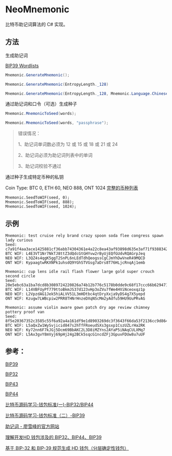 # NeoMnemonic

比特币助记词算法的 C# 实现。

## 方法

生成助记词

[BIP39 Wordlists](https://github.com/bitcoin/bips/blob/master/bip-0039/bip-0039-wordlists.md)

```csharp
Mnemonic.GenerateMnemonic();

Mnemonic.GenerateMnemonic(EntropyLength._128)

Mnemonic.GenerateMnemonic(EntropyLength._128, Mnemonic.Language.ChineseSimplified)
```

通过助记词和口令（可选）生成种子

```csharp
Mnemonic.MnemonicToSeed(words);

Mnemonic.MnemonicToSeed(words, "passphrase");
```

> 错误情况：
>
> 1、助记词单词数必须为 12 或 15 或 18 或 21 或 24
>
> 2、助记词必须为助记词列表中的单词
>
> 3、助记词校验不通过

通过种子生成特定币种的私钥

Coin Type: BTC 0, ETH 60, NEO 888, ONT 1024 [完整的币种列表](https://github.com/satoshilabs/slips/blob/master/slip-0044.md)

```
Mnemonic.SeedToWIF(seed, 0);
Mnemonic.SeedToWIF(seed, 888);
Mnemonic.SeedToWIF(seed, 1024);
```

## 示例

```
Mnemonic: test cruise rely brand crazy spoon soda flee congress spawn lady curious
Seed: c7a91f4aa3ace1425881cf36abb74304361e4a22c8ea43af93898d635e3af71f938834279085d7227842af39de613bbc20a34ab5d6bc077de051c53cf909a1ae
BTC WIF: L4E3VT1Nr7NkTJ8ttZ3dQdcGtGHYvw2rByUjEQfGUdvRQAGrpJeq
NEO WIF: L3QZ4s4qgK5ggT2SnPL6nLEdTdhQeogssCgCJmYhDwVneR49MQCD
ONT WIF: KypaagtwRKXNPk1uhsdQ9YGhSTVGsg7aDrs8T76HLjcRnqAj1emb

Mnemonic: cup lens idle rail flash flower large gold super crouch second circle
Seed: 20e5ebc63a1ba7dcd8b3089724220826a74b12b776c5178b0dde9c68f17ccc66b629471a00401c513d2b5102ebed179873ca6ed6ad33b31e34776e2dfabed155
BTC WIF: L14VBFUyPf779ttoBkmJS37d123vHp3oZVu7fWe4HViNceoxqz1p
NEO WIF: L2VpzdAG1Jek5hiALVV51L3mHDtbc4qtDryXxja9yDS4g7X5yepd
ONT WIF: Kzugw7LWBcpiw2PRR8THNrHnzeDXqNScMm2yAdfu59HU9UuPRvAG

Mnemonic: assume violin aware gown patch dry age review chimney pottery proof van
Seed: 8f5e20367352c3585c55f6a92a4a161df9e1d8903269dc3f3643f66da53f2136cc9d864e49b0c43c00539bc2dd9a094d9c61c99ecc4d9248be6473b8df268257
BTC WIF: L5aQxZw1WySvjicid847s2hTfFRoeudSXs3gsxp1CszUZLrHa2RK
NEO WIF: Ky72nn6F7kJGj5Dcm69BbAKC2L3D8iMZYns2AYaP5iNAqCULXMq7
ONT WIF: L5Ax3gvY8mVyj69pHj24g2BCk5sqcG1ncdZFj3GpuvFDUw8u7uUF
```

## 参考：

[BIP39](https://github.com/bitcoin/bips/blob/master/bip-0039.mediawiki)

[BIP32](https://github.com/bitcoin/bips/blob/master/bip-0032.mediawiki)

[BIP43](https://github.com/bitcoin/bips/blob/master/bip-0043.mediawiki)

[BIP44](https://github.com/bitcoin/bips/blob/master/bip-0044.mediawiki)

[比特币源码学习-钱包标准(一)-BIP32/BIP44](https://blog.csdn.net/m0_37847176/article/details/82011876)

[比特币源码学习-钱包标准（二）-BIP39](https://blog.csdn.net/m0_37847176/article/details/82177627)

[助记词 - 廖雪峰的官方网站](https://www.liaoxuefeng.com/wiki/1207298049439968/1207320517404448)

[理解开发HD 钱包涉及的 BIP32、BIP44、BIP39](https://learnblockchain.cn/2018/09/28/hdwallet/)

[基于 BIP-32 和 BIP-39 规范生成 HD 钱包（分层确定性钱包）](https://stevenocean.github.io/2018/09/23/generate-hd-wallet-by-bip39.html)